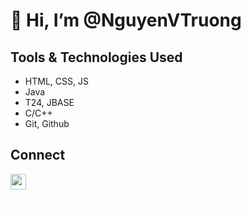 
# 👋 Hi, I’m @NguyenVTruong
## Tools & Technologies Used
- HTML, CSS, JS
- Java
- T24, JBASE
- C/C++
- Git, Github
## Connect
<a href= "https://github.com/NguyenVTruong" style="color:white;" >

<div style="display:inline; width: 500px">
    <div style= "width: 25px">
        <img src="https://www.flaticon.com/svg/vstatic/svg/733/733609.svg?token=exp=1616484783~hmac=dd06f9eb88bc7ee1304a7d6b9a93f75a" style="width:25px;"></img>
    </div>
    <div style= "width: 100px">
        <p>Github</p>
    </div>
</div>
</a>
